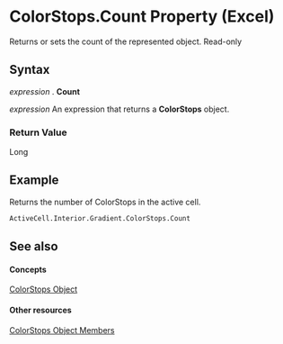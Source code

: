 
# ColorStops.Count Property (Excel)

Returns or sets the count of the represented object. Read-only


## Syntax

 _expression_ . **Count**

 _expression_ An expression that returns a **ColorStops** object.


### Return Value

Long


## Example

Returns the number of ColorStops in the active cell.


```vb
ActiveCell.Interior.Gradient.ColorStops.Count
```


## See also


#### Concepts


[ColorStops Object](e138347b-f03c-2f50-bf61-f7f2182c9681.md)
#### Other resources


[ColorStops Object Members](864479e0-3690-70b8-a062-1b48825e00b8.md)
